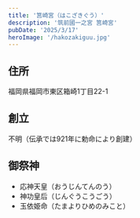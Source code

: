 ```yaml
---
title: '筥崎宮（はこざきぐう）'
description: '筑前國一之宮 筥崎宮'
pubDate: '2025/3/17'
heroImage: '/hakozakiguu.jpg'
---
```



## 住所  
福岡県福岡市東区箱崎1丁目22-1  

## 創立  
不明（伝承では921年に勅命により創建）  

## 御祭神  
- 応神天皇（おうじんてんのう）  
- 神功皇后（じんぐうこうごう）  
- 玉依姫命（たまよりひめのみこと）  

